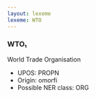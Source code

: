```yaml
---
layout: lexeme
lexeme: WTO
---
```


###  WTO₁

World Trade Organisation
* UPOS:  PROPN
* Origin:  omorfi
* Possible NER class:  ORG

